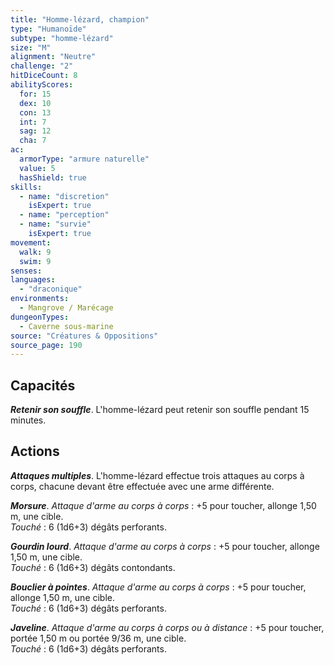 ```yaml
---
title: "Homme-lézard, champion"
type: "Humanoïde"
subtype: "homme-lézard"
size: "M"
alignment: "Neutre"
challenge: "2"
hitDiceCount: 8
abilityScores:
  for: 15
  dex: 10
  con: 13
  int: 7
  sag: 12
  cha: 7
ac: 
  armorType: "armure naturelle"
  value: 5
  hasShield: true
skills: 
  - name: "discretion"
    isExpert: true
  - name: "perception"
  - name: "survie"
    isExpert: true
movement: 
  walk: 9
  swim: 9
senses: 
languages: 
  - "draconique"
environments:
  - Mangrove / Marécage
dungeonTypes:
  - Caverne sous-marine
source: "Créatures & Oppositions"
source_page: 190
---
```

## Capacités
_**Retenir son souffle**_. L'homme-lézard peut retenir son souffle pendant 15 minutes.

## Actions
_**Attaques multiples**_. L'homme-lézard effectue trois attaques au corps à corps, chacune devant être effectuée avec une arme différente.

_**Morsure**_. _Attaque d'arme au corps à corps_ : +5 pour toucher, allonge 1,50 m, une cible.  
_Touché_ : 6 (1d6+3) dégâts perforants.

_**Gourdin lourd**_. _Attaque d'arme au corps à corps_ : +5 pour toucher, allonge 1,50 m, une cible.  
_Touché_ : 6 (1d6+3) dégâts contondants.

_**Bouclier à pointes**_. _Attaque d'arme au corps à corps_ : +5 pour toucher, allonge 1,50 m, une cible.  
_Touché_ : 6 (1d6+3) dégâts perforants.

_**Javeline**_. _Attaque d'arme au corps à corps ou à distance_ : +5 pour toucher, portée 1,50 m ou portée 9/36 m, une cible.  
_Touché_ : 6 (1d6+3) dégâts perforants.
